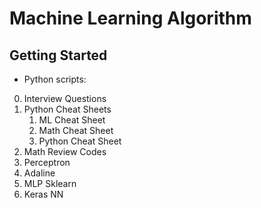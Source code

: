 # Machine Learning Algorithm

## Getting Started 

* Python scripts:
0. Interview Questions
1. Python Cheat Sheets
   1. ML Cheat Sheet
   2. Math Cheat Sheet
   3. Python Cheat Sheet
2. Math Review Codes
3. Perceptron
4. Adaline
5. MLP Sklearn
6. Keras NN
 


